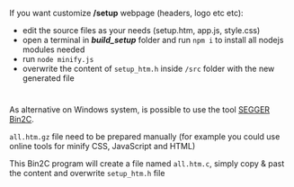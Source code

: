 If you want customize **/setup** webpage (headers, logo etc etc):
* edit the source files as your needs (setup.htm, app.js, style.css)
* open a terminal in ***build_setup*** folder and run `npm i` to install all nodejs modules needed
* run `node minify.js`
* overwrite the content of `setup_htm.h` inside `/src` folder with the new generated file


#
As alternative on Windows system, is possible to use the tool [SEGGER Bin2C](https://www.segger.com/free-utilities/bin2c/).

`all.htm.gz` file need to be prepared manually (for example you could use online tools for minify CSS, JavaScript and HTML)

This Bin2C program will create a file named `all.htm.c`, simply copy & past the content and overwrite `setup_htm.h` file